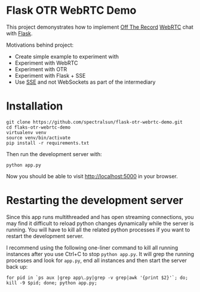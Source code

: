 # Flask OTR WebRTC Demo

This project demonystrates how to implement [Off The Record](http://en.wikipedia.org/wiki/Off-the-Record_Messaging) [WebRTC](http://www.webrtc.org/) chat with [Flask](http://flask.pocoo.org/).

Motivations behind project:
 - Create simple example to experiment with
 - Experiment with WebRTC
 - Experiment with OTR
 - Experiment with Flask + SSE
 - Use [SSE](https://developer.mozilla.org/en-US/docs/Server-sent_events/Using_server-sent_events) and not WebSockets as part of the intermediary

# Installation

    git clone https://github.com/spectralsun/flask-otr-webrtc-demo.git
    cd flaks-otr-webrtc-demo
    virtualenv venv
    source venv/bin/activate
    pip install -r requirements.txt

Then run the development server with:

    python app.py

Now you should be able to visit [http://localhost:5000](http://localhost:5000) in your browser.

# Restarting the development server

Since this app runs multithreaded and has open streaming connections, you may find it difficult to reload python changes dynamically while the server is running. You will have to kill all the related python processes if you want to restart the development server.

I recommend using the following one-liner command to kill all running instances after you use Ctrl+C to stop `python app.py`. It will grep the running processes and look for `app.py`, end all instances and then start the server back up:

    for pid in `ps aux |grep app\.py|grep -v grep|awk '{print $2}'`; do; kill -9 $pid; done; python app.py;

